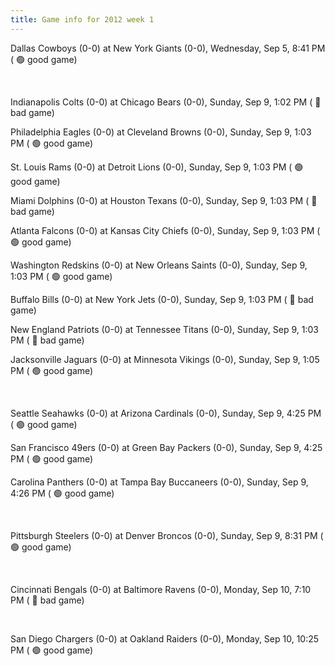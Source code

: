 ```yaml
---
title: Game info for 2012 week 1
---
```

Dallas Cowboys (0-0) at New York Giants (0-0), Wednesday, Sep 5, 8:41 PM (	:green_circle: good game)


<br/>

Indianapolis Colts (0-0) at Chicago Bears (0-0), Sunday, Sep 9, 1:02 PM (	:red_circle: bad game)

Philadelphia Eagles (0-0) at Cleveland Browns (0-0), Sunday, Sep 9, 1:03 PM (	:green_circle: good game)

St. Louis Rams (0-0) at Detroit Lions (0-0), Sunday, Sep 9, 1:03 PM (	:green_circle: good game)

Miami Dolphins (0-0) at Houston Texans (0-0), Sunday, Sep 9, 1:03 PM (	:red_circle: bad game)

Atlanta Falcons (0-0) at Kansas City Chiefs (0-0), Sunday, Sep 9, 1:03 PM (	:green_circle: good game)

Washington Redskins (0-0) at New Orleans Saints (0-0), Sunday, Sep 9, 1:03 PM (	:green_circle: good game)

Buffalo Bills (0-0) at New York Jets (0-0), Sunday, Sep 9, 1:03 PM (	:red_circle: bad game)

New England Patriots (0-0) at Tennessee Titans (0-0), Sunday, Sep 9, 1:03 PM (	:red_circle: bad game)

Jacksonville Jaguars (0-0) at Minnesota Vikings (0-0), Sunday, Sep 9, 1:05 PM (	:green_circle: good game)


<br/>

Seattle Seahawks (0-0) at Arizona Cardinals (0-0), Sunday, Sep 9, 4:25 PM (	:green_circle: good game)

San Francisco 49ers (0-0) at Green Bay Packers (0-0), Sunday, Sep 9, 4:25 PM (	:green_circle: good game)

Carolina Panthers (0-0) at Tampa Bay Buccaneers (0-0), Sunday, Sep 9, 4:26 PM (	:green_circle: good game)


<br/>

Pittsburgh Steelers (0-0) at Denver Broncos (0-0), Sunday, Sep 9, 8:31 PM (	:green_circle: good game)


<br/>

Cincinnati Bengals (0-0) at Baltimore Ravens (0-0), Monday, Sep 10, 7:10 PM (	:red_circle: bad game)


<br/>

San Diego Chargers (0-0) at Oakland Raiders (0-0), Monday, Sep 10, 10:25 PM (	:green_circle: good game)

